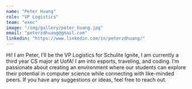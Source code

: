 ```yaml
---
name: "Peter Huang"
role: "VP Logistics"
team: "exec"
image: "/img/gallery/peter_huang.jpg"
email: "peterzdhuang@gmail.com"
linkedin: "https://www.linkedin.com/in/peterzdhuang/"
---
```


Hi! I am Peter, I’ll be the VP Logistics for Schulite Ignite, I am currently a third year CS major at UofA! I am into esports, traveling, and coding. I’m passionate about creating an environment where our students can explore their potential in computer science while connecting with like-minded peers. If you have any suggestions or ideas, feel free to reach out.
